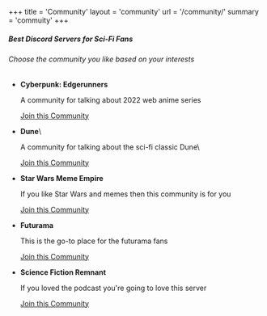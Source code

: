 +++
title = 'Community'
layout = 'community'
url = '/community/'
summary = 'commuity'
+++

<!-- ## join thefirst discord link
[Join the Server](https://discord.gg/DQrrG9uv)

[[profileMode.buttons]]
name = "Join the network"
url = "https://discord.gg/DQrrG9uv" -->

##### Best Discord Servers for Sci-Fi Fans
###### Choose the community you like based on your interests

- **Cyberpunk: Edgerunners**  

    A community for talking about 2022 web anime series  

    [Join this Community](https://discord.gg/jwbJTtps)

- **Dune**\  

    A community for talking about the sci-fi classic Dune\  

    [Join this Community](https://discord.gg/rsTKywNZ)

- **Star Wars Meme Empire**  

    If you like Star Wars and memes then this community is for you  

    [Join this Community](https://discord.gg/BRJBZR4T)

- **Futurama**  

    This is the go-to place for the futurama fans  

    [Join this Community](https://discord.gg/d7N8Bsjy)

- **Science Fiction Remnant**  

    If you loved the podcast you're going to love this server  
    
    [Join this Community](https://discord.gg/NJxbcmNF)



